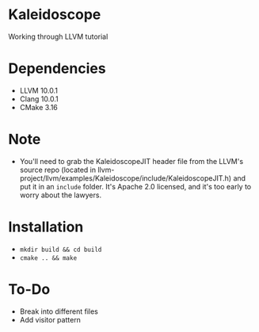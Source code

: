 # Kaleidoscope

Working through LLVM tutorial

# Dependencies

* LLVM 10.0.1
* Clang 10.0.1
* CMake 3.16

# Note

* You'll need to grab the KaleidoscopeJIT header file from the LLVM's source
  repo (located in
  llvm-project/llvm/examples/Kaleidoscope/include/KaleidoscopeJIT.h) and put it
  in an `include` folder.  It's Apache 2.0 licensed, and it's too early to
  worry about the lawyers.

# Installation

* `mkdir build && cd build`
* `cmake .. && make`

# To-Do

* Break into different files
* Add visitor pattern
